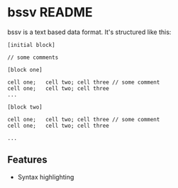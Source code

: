 # bssv README

bssv is a text based data format. It's structured like this:

```text
[initial block]

// some comments

[block one]

cell one;   cell two; cell three // some comment
cell one;   cell two; cell three
...

[block two]

cell one;   cell two; cell three // some comment
cell one;   cell two; cell three

...
```

## Features

- Syntax highlighting
